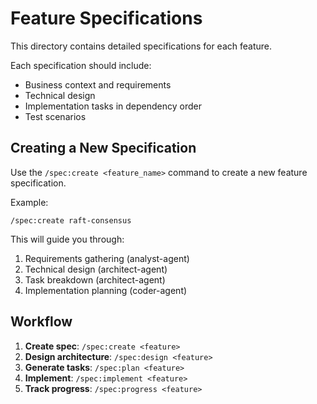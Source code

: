 # Feature Specifications

This directory contains detailed specifications for each feature.

Each specification should include:
- Business context and requirements
- Technical design
- Implementation tasks in dependency order
- Test scenarios

## Creating a New Specification

Use the `/spec:create <feature_name>` command to create a new feature specification.

Example:
```
/spec:create raft-consensus
```

This will guide you through:
1. Requirements gathering (analyst-agent)
2. Technical design (architect-agent)
3. Task breakdown (architect-agent)
4. Implementation planning (coder-agent)

## Workflow

1. **Create spec**: `/spec:create <feature>`
2. **Design architecture**: `/spec:design <feature>`
3. **Generate tasks**: `/spec:plan <feature>`
4. **Implement**: `/spec:implement <feature>`
5. **Track progress**: `/spec:progress <feature>`
